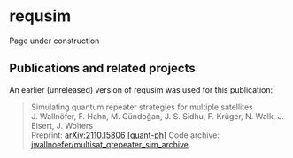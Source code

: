 # requsim

Page under construction




## Publications and related projects
An earlier (unreleased) version of requsim was used for this publication:

> Simulating quantum repeater strategies for multiple satellites <br>
> J. Wallnöfer, F. Hahn, M. Gündoğan, J. S. Sidhu, F. Krüger, N. Walk, J. Eisert, J. Wolters <br>
> Preprint: [arXiv:2110.15806 [quant-ph]](https://arxiv.org/abs/2110.15806)
> Code archive: [jwallnoefer/multisat_qrepeater_sim_archive](https://github.com/jwallnoefer/multisat_qrepeater_sim_archive)

